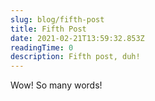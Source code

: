 ```yaml
---
slug: blog/fifth-post
title: Fifth Post
date: 2021-02-21T13:59:32.853Z
readingTime: 0
description: Fifth post, duh!
---
```


Wow! So many words!
